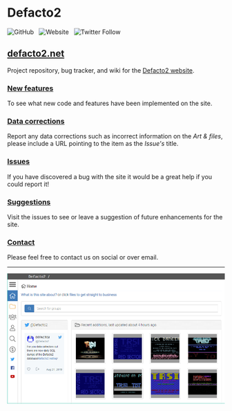 # Defacto2

![GitHub](https://img.shields.io/github/license/Defacto2/defacto2.net?style=flat-square)
&nbsp;
![Website](https://img.shields.io/website/https/defacto2.net?style=flat-square)
&nbsp;
![Twitter Follow](https://img.shields.io/twitter/follow/defacto2?label=Twitter&style=flat-square)

## [defacto2.net](https://defacto2.net)

Project repository, bug tracker, and wiki for the [Defacto2 website](https://defacto2.net).

### [New features](https://github.com/Defacto2/defacto2-website/releases)

To see what new code and features have been implemented on the site.

### [Data corrections](https://github.com/Defacto2/defacto2.net/milestone/4)

Report any data corrections such as incorrect information on the _Art & files_, please include a URL pointing to the item as the _Issue's_ title.

### [Issues](https://github.com/Defacto2/defacto2-website/issues/new)

If you have discovered a bug with the site it would be a great help if you could report it!

### [Suggestions](https://github.com/Defacto2/defacto2.net/issues)

Visit the issues to see or leave a suggestion of future enhancements for the site.

### [Contact](https://defacto2.net/contact)

Please feel free to contact us on social or over email.

---

![Website screen shot](images/capture.png)
